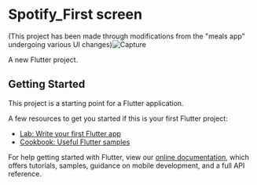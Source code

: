 # Spotify_First screen
(This project has been made through modifications from the "meals app" undergoing various UI changes)![Capture](https://user-images.githubusercontent.com/81760629/130558082-724af511-19b3-4a97-8690-80e701b5ea91.PNG)


A new Flutter project.

## Getting Started

This project is a starting point for a Flutter application.

A few resources to get you started if this is your first Flutter project:

- [Lab: Write your first Flutter app](https://flutter.dev/docs/get-started/codelab)
- [Cookbook: Useful Flutter samples](https://flutter.dev/docs/cookbook)

For help getting started with Flutter, view our
[online documentation](https://flutter.dev/docs), which offers tutorials,
samples, guidance on mobile development, and a full API reference.
